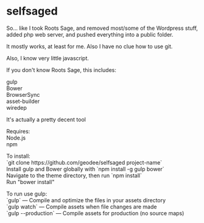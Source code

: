 # selfsaged

<p>So... like I took Roots Sage, and removed most/some of the Wordpress stuff, added php web server, and pushed everything into a public folder.</p>

<p>It mostly works, at least for me. Also I have no clue how to use git.</p>

<p>Also, I know very little javascript.</p>

<p>If you don't know Roots Sage, this includes:</p>

<p>gulp<br />
Bower<br />
BrowserSync<br />
asset-builder<br />
wiredep</p>

<p>It's actually a pretty decent tool</p>

<p>Requires:<br />
Node.js<br />
npm</p>

<p>To install:<br />
`git clone https://github.com/geodee/selfsaged project-name`<br />
Install gulp and Bower globally with `npm install -g gulp bower`<br />
Navigate to the theme directory, then run `npm install`<br />
Run "bower install"</p>

<p>To run use gulp:<br />
`gulp` — Compile and optimize the files in your assets directory<br />
`gulp watch` — Compile assets when file changes are made<br />
`gulp --production` — Compile assets for production (no source maps)</p>

